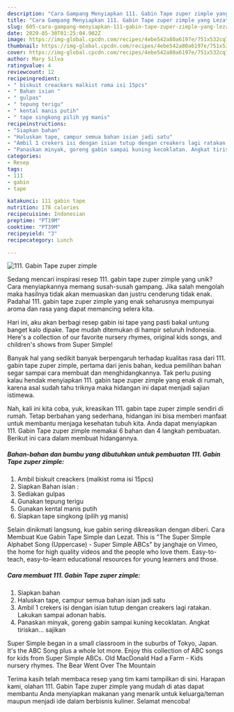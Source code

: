 ```yaml
---
description: "Cara Gampang Menyiapkan 111. Gabin Tape zuper zimple yang Lezat"
title: "Cara Gampang Menyiapkan 111. Gabin Tape zuper zimple yang Lezat"
slug: 605-cara-gampang-menyiapkan-111-gabin-tape-zuper-zimple-yang-lezat
date: 2020-05-30T01:25:04.902Z
image: https://img-global.cpcdn.com/recipes/4ebe542a80a6197e/751x532cq70/111-gabin-tape-zuper-zimple-foto-resep-utama.jpg
thumbnail: https://img-global.cpcdn.com/recipes/4ebe542a80a6197e/751x532cq70/111-gabin-tape-zuper-zimple-foto-resep-utama.jpg
cover: https://img-global.cpcdn.com/recipes/4ebe542a80a6197e/751x532cq70/111-gabin-tape-zuper-zimple-foto-resep-utama.jpg
author: Mary Silva
ratingvalue: 4
reviewcount: 12
recipeingredient:
- " biskuit creackers malkist roma isi 15pcs"
- " Bahan isian "
- " gulpas"
- " tepung terigu"
- " kental manis putih"
- " tape singkong pilih yg manis"
recipeinstructions:
- "Siapkan bahan"
- "Haluskan tape, campur semua bahan isian jadi satu"
- "Ambil 1 crekers isi dengan isian tutup dengan creakers lagi ratakan. Lakukan sampai adonan habis."
- "Panaskan minyak, goreng gabin sampai kuning kecoklatan. Angkat tiriskan... sajikan"
categories:
- Resep
tags:
- 111
- gabin
- tape

katakunci: 111 gabin tape 
nutrition: 178 calories
recipecuisine: Indonesian
preptime: "PT19M"
cooktime: "PT39M"
recipeyield: "3"
recipecategory: Lunch

---
```



![111. Gabin Tape zuper zimple](https://img-global.cpcdn.com/recipes/4ebe542a80a6197e/751x532cq70/111-gabin-tape-zuper-zimple-foto-resep-utama.jpg)

Sedang mencari inspirasi resep 111. gabin tape zuper zimple yang unik? Cara menyiapkannya memang susah-susah gampang. Jika salah mengolah maka hasilnya tidak akan memuaskan dan justru cenderung tidak enak. Padahal 111. gabin tape zuper zimple yang enak seharusnya mempunyai aroma dan rasa yang dapat memancing selera kita.

Hari ini, aku akan berbagi resep gabin isi tape yang pasti bakal untung banget kalo dipake. Tape mudah ditemukan di hampir seluruh Indonesia. Here&#39;s a collection of our favorite nursery rhymes, original kids songs, and children&#39;s shows from Super Simple!

Banyak hal yang sedikit banyak berpengaruh terhadap kualitas rasa dari 111. gabin tape zuper zimple, pertama dari jenis bahan, kedua pemilihan bahan segar sampai cara membuat dan menghidangkannya. Tak perlu pusing kalau hendak menyiapkan 111. gabin tape zuper zimple yang enak di rumah, karena asal sudah tahu triknya maka hidangan ini dapat menjadi sajian istimewa.


Nah, kali ini kita coba, yuk, kreasikan 111. gabin tape zuper zimple sendiri di rumah. Tetap berbahan yang sederhana, hidangan ini bisa memberi manfaat untuk membantu menjaga kesehatan tubuh kita. Anda dapat menyiapkan 111. Gabin Tape zuper zimple memakai 6 bahan dan 4 langkah pembuatan. Berikut ini cara dalam membuat hidangannya.

<!--inarticleads1-->

##### Bahan-bahan dan bumbu yang dibutuhkan untuk pembuatan 111. Gabin Tape zuper zimple:

1. Ambil  biskuit creackers (malkist roma isi 15pcs)
1. Siapkan  Bahan isian :
1. Sediakan  gulpas
1. Gunakan  tepung terigu
1. Gunakan  kental manis putih
1. Siapkan  tape singkong (pilih yg manis)


Selain dinikmati langsung, kue gabin sering dikreasikan dengan diberi. Cara Membuat Kue Gabin Tape Simple dan Lezat. This is &#34;The Super Simple Alphabet Song (Uppercase) - Super Simple ABCs&#34; by janghaje on Vimeo, the home for high quality videos and the people who love them. Easy-to-teach, easy-to-learn educational resources for young learners and those. 

<!--inarticleads2-->

##### Cara membuat 111. Gabin Tape zuper zimple:

1. Siapkan bahan
1. Haluskan tape, campur semua bahan isian jadi satu
1. Ambil 1 crekers isi dengan isian tutup dengan creakers lagi ratakan. Lakukan sampai adonan habis.
1. Panaskan minyak, goreng gabin sampai kuning kecoklatan. Angkat tiriskan... sajikan


Super Simple began in a small classroom in the suburbs of Tokyo, Japan. It&#39;s the ABC Song plus a whole lot more. Enjoy this collection of ABC songs for kids from Super Simple ABCs. Old MacDonald Had a Farm - Kids nursery rhymes. The Bear Went Over The Mountain 

Terima kasih telah membaca resep yang tim kami tampilkan di sini. Harapan kami, olahan 111. Gabin Tape zuper zimple yang mudah di atas dapat membantu Anda menyiapkan makanan yang menarik untuk keluarga/teman maupun menjadi ide dalam berbisnis kuliner. Selamat mencoba!
